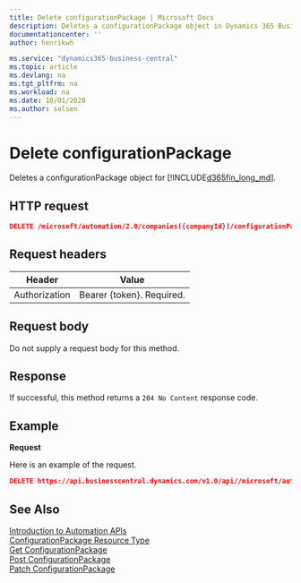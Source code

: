 ```yaml
---
title: Delete configurationPackage | Microsoft Docs
description: Deletes a configurationPackage object in Dynamics 365 Business Central.
documentationcenter: ''
author: henrikwh

ms.service: "dynamics365-business-central"
ms.topic: article
ms.devlang: na
ms.tgt_pltfrm: na
ms.workload: na
ms.date: 10/01/2020
ms.author: solsen
---
```


# Delete configurationPackage
Deletes a configurationPackage object for [!INCLUDE[d365fin_long_md](../developer/includes/d365fin_long_md.md)].

## HTTP request
```json
DELETE /microsoft/automation/2.0/companies({companyId})/configurationPackages({packageId})
```

## Request headers
|Header|Value|
|------|-----|
|Authorization  |Bearer {token}. Required. |

## Request body
Do not supply a request body for this method.

## Response
If successful, this method returns a ```204 No Content``` response code.

## Example

**Request**

Here is an example of the request.
```json
DELETE https://api.businesscentral.dynamics.com/v1.0/api//microsoft/automation/v1.0/companies({companyId})/configurationPackages('{packageName}')
```

## See Also 
[Introduction to Automation APIs](itpro-introduction-to-automation-apis.md)  
[ConfigurationPackage Resource Type](dynamics-microsoft-automation-configurationpackages.md)  
[Get ConfigurationPackage](dynamics-microsoft-automation-configurationpackage-get.md)  
[Post ConfigurationPackage](dynamics-microsoft-automation-configurationpackage-post.md)  
[Patch ConfigurationPackage](dynamics-microsoft-automation-configurationpackage-patch.md)  
